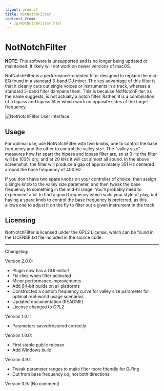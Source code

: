 ```yaml
---
layout: product
title: NotNotchFilter
redirect_from:
  - /p/NotNotchFilter.html
---
```


NotNotchFilter
==============

**NOTE**: This software is unsupported and is no longer being updated or
maintained. It likely will not work on newer versions of macOS.

NotNotchFilter is a performance-oriented filter designed to replace the mid-EQ
found in a standard 3-band DJ mixer. The key advantage of this filter is that
it cleanly cuts out single voices or instruments in a track, whereas a
standard 3-band filter dampens them. This is because NotNotchFilter, as the
name suggests, is not actually a notch filter. Rather, it is a combination of
a hipass and lopass filter which work on opposite sides of the target
frequency.

![NotNotchFilter User Interface](http://static.teragonaudio.com//website/ta_notnotchfilter.png)


Usage
-----

For optimal use, use NotNotchFilter with two knobs, one to control the base
frequency and the other to control the valley size. The "valley size" measures
how far apart the hipass and lopass filter are, so at 0 Hz the filter will be
100% dry, and at 20 kHz it will cut almost all sound. In the above screenshot,
the filter will produce a gap of approximately 351 Hz centered around the base
frequency of 400 Hz.

If you don't have two spare knobs on your controller of choice, then assign a
single knob to the valley size parameter, and then tweak the base frequency to
something in the mid-hi range. You'll probably need to experiment a bit to
find a good frequency which suits your style of play, but having a spare knob
to control the base frequency is preferred, as this allows one to adjust it on
the fly to filter out a given instrument in the track.


Licensing
---------

NotNotchFilter is licensed under the GPL2 License, which can be found in the
LICENSE.txt file included in the source code.


- - -

Changelog:

Version 2.0.0:
- Plugin now has a GUI editor!
- Fix click when filter activated
- Minor performance improvements
- Add 64-bit builds on all platforms
- Constructed a custom frequency curve for valley size parameter for optimal real-world usage scenarios
- Updated documentation (README)
- License changed to GPL2

Version 1.0.1:
<ul><li> Parameters saved/restored correctly</li></ul>

Version 1.0.0:
- First stable public release
- Add Windows build

Version 0.9.1:
- Tweak parameter ranges to make filter more friendly for DJ'ing
- Cut from base frequency up, not both directions

Version 0.9:
(No comment)


